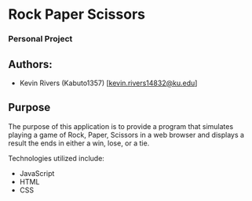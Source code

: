 # Rock Paper Scissors
### Personal Project
## Authors:
- Kevin Rivers (Kabuto1357) [kevin.rivers14832@ku.edu]

## Purpose
The purpose of this application is to provide a program that simulates playing a game of Rock, Paper, Scissors in a web browser 
and displays a result the ends in either a win, lose, or a tie.

Technologies utilized include:
- JavaScript
- HTML
- CSS
